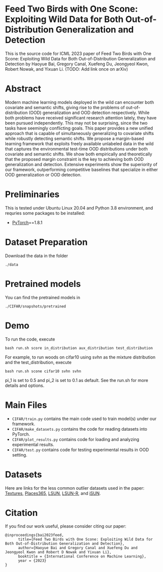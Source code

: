 # Feed Two Birds with One Scone: Exploiting Wild Data for Both Out-of-Distribution Generalization and Detection

This is the source code for ICML 2023 paper of Feed Two Birds with One Scone: Exploiting Wild Data for Both Out-of-Distribution Generalization and Detection by Haoyue Bai, Gregory Canal, Xuefeng Du, Jeongyeol Kwon, Robert Nowak, and Yixuan Li. (TODO: Add link once on arXiv)

# Abstract

Modern machine learning models deployed in the wild can encounter both covariate and semantic shifts, giving rise to the problems of out-of-distribution (OOD) generalization and OOD detection respectively. While both problems have received significant research attention lately, they have been pursued independently. This may not be surprising, since the two tasks have seemingly conflicting goals. This paper provides a new unified approach that is capable of simultaneously generalizing to covariate shifts while robustly detecting semantic shifts. We propose a margin-based learning framework that exploits freely available unlabeled data in the wild that captures the environmental test-time OOD distributions under both covariate and semantic shifts. We show both empirically and theoretically that the proposed margin constraint is the key to achieving both OOD generalization and detection.  Extensive experiments show the superiority of our framework, outperforming competitive baselines that specialize in either OOD generalization or OOD detection.

# Preliminaries

This is tested under Ubuntu Linux 20.04 and Python 3.8 environment, and requries some packages to be installed:
* [PyTorch](https://pytorch.org/)==1.8.1



# Dataset Preparation

Download the data in the folder

```
./data
```



# Pretrained models

You can find the pretrained models in 

```
./CIFAR/snapshots/pretrained
```


# Demo

To run the code, execute 

```
bash run.sh score in_distribution aux_distribution test_distribution 
```

For example, to run woods on cifar10 using svhn as the mixture distribution and the test_distribution, execute

```
bash run.sh scone cifar10 svhn svhn
```

pi_1 is set to 0.5 and pi_2 is set to 0.1 as default. See the run.sh for more details and options. 

# Main Files

* ```CIFAR/train.py``` contains the main code used to train model(s) under our framework.
* ```CIFAR/make_datasets.py``` contains the code for reading datasets into PyTorch.
* ```CIFAR/plot_results.py``` contains code for loading and analyzing experimental results.
* ```CIFAR/test.py``` contains code for testing experimental results in OOD setting.




# Datasets

Here are links for the less common outlier datasets used in the paper: [Textures](https://www.robots.ox.ac.uk/~vgg/data/dtd/),
[Places365](http://places2.csail.mit.edu/download.html), [LSUN](https://www.dropbox.com/s/fhtsw1m3qxlwj6h/LSUN.tar.gz),
[LSUN-R](https://www.dropbox.com/s/moqh2wh8696c3yl/LSUN_resize.tar.gz), and [iSUN](https://www.dropbox.com/s/ssz7qxfqae0cca5/iSUN.tar.gz).


# Citation

If you find our work useful, please consider citing our paper:

```
@inproceedings{bai2023feed,
      title={Feed Two Birds with One Scone: Exploiting Wild Data for Both Out-of-Distribution Generalization and Detection}, 
      author={Haoyue Bai and Gregory Canal and Xuefeng Du and Jeongyeol Kwon and Robert D Nowak and Yixuan Li},
      booktitle = {International Conference on Machine Learning},
      year = {2023}
}
```


